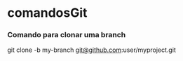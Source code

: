 # comandosGit

### Comando para clonar uma branch
git clone -b my-branch git@github.com:user/myproject.git
